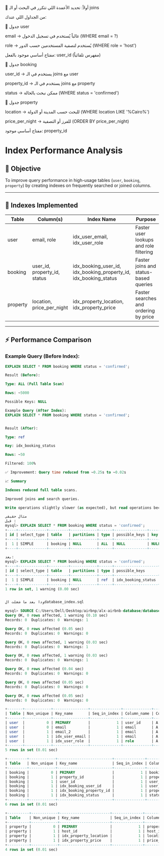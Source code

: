 🧠 أولاً: تحديد الأعمدة اللي تتكرر في البحث أو الـ joins

من الجداول اللي عندك:

🧱 جدول user

email → غالباً يُستخدم في تسجيل الدخول (WHERE email = ?)

role → يُستخدم لتصفية المستخدمين حسب الدور (WHERE role = 'host')

مفتاح أساسي موجود بالفعل: user_id (مفهرس تلقائياً)

🧱 جدول booking

user_id → يستخدم في الـ joins مع user

property_id → يستخدم في الـ joins مع property

status → ممكن نبحث بالحالة (WHERE status = 'confirmed')

🧱 جدول property

location → للبحث حسب المدينة أو الدولة (WHERE location LIKE '%Cairo%')

price_per_night → للفرز أو التصفية (ORDER BY price_per_night)

مفتاح أساسي موجود: property_id
# Index Performance Analysis

## 🎯 Objective
To improve query performance in high-usage tables (`user`, `booking`, `property`) by creating indexes on frequently searched or joined columns.

---

## 🧩 Indexes Implemented

| Table     | Column(s)           | Index Name               | Purpose |
|------------|--------------------|---------------------------|----------|
| user       | email, role        | idx_user_email, idx_user_role | Faster user lookups and role filtering |
| booking    | user_id, property_id, status | idx_booking_user_id, idx_booking_property_id, idx_booking_status | Faster joins and status-based queries |
| property   | location, price_per_night | idx_property_location, idx_property_price | Faster searches and ordering by price |

---

## ⚡ Performance Comparison

### Example Query (Before Index):
```sql
EXPLAIN SELECT * FROM booking WHERE status = 'confirmed';

Result (Before):

Type: ALL (Full Table Scan)

Rows: ~5000

Possible Keys: NULL

Example Query (After Index):
EXPLAIN SELECT * FROM booking WHERE status = 'confirmed';


Result (After):

Type: ref

Key: idx_booking_status

Rows: ~50

Filtered: 100%

✅ Improvement: Query time reduced from ~0.25s to ~0.02s

📈 Summary

Indexes reduced full table scans.

Improved joins and search queries.

Write operations slightly slower (as expected), but read operations became significantly faster.

مثال حقيقي 
قبل :
mysql> EXPLAIN SELECT * FROM booking WHERE status = 'confirmed';
+----+-------------+---------+------------+------+---------------+------+---------+------+------+----------+-------------+
| id | select_type | table   | partitions | type | possible_keys | key  | key_len | ref  | rows | filtered | Extra       |
+----+-------------+---------+------------+------+---------------+------+---------+------+------+----------+-------------+
|  1 | SIMPLE      | booking | NULL       | ALL  | NULL          | NULL | NULL    | NULL |    2 |    50.00 | Using where |
+----+-------------+---------+------------+------+---------------+------+---------+------+------+----------+-------------+

بعد:
mysql> EXPLAIN SELECT * FROM booking WHERE status = 'confirmed';
+----+-------------+---------+------------+------+--------------------+--------------------+---------+-------+------+----------+-----------------------+
| id | select_type | table   | partitions | type | possible_keys      | key                | key_len | ref   | rows | filtered | Extra                 |
+----+-------------+---------+------------+------+--------------------+--------------------+---------+-------+------+----------+-----------------------+
|  1 | SIMPLE      | booking | NULL       | ref  | idx_booking_status | idx_booking_status | 1       | const |    1 |   100.00 | Using index condition |
+----+-------------+---------+------------+------+--------------------+--------------------+---------+-------+------+----------+-----------------------+
1 row in set, 1 warning (0.00 sec)


ودا بعد ما شغلت الdatabase_index.sql

mysql> SOURCE C:/Users/Dell/Desktop/airbnp/alx-airbnb-database/database-adv-script/database_index.sql;
Query OK, 0 rows affected, 1 warning (0.10 sec)
Records: 0  Duplicates: 0  Warnings: 1

Query OK, 0 rows affected (0.05 sec)
Records: 0  Duplicates: 0  Warnings: 0

Query OK, 0 rows affected, 1 warning (0.03 sec)
Records: 0  Duplicates: 0  Warnings: 1

Query OK, 0 rows affected, 1 warning (0.03 sec)
Records: 0  Duplicates: 0  Warnings: 1

Query OK, 0 rows affected (0.04 sec)
Records: 0  Duplicates: 0  Warnings: 0

Query OK, 0 rows affected (0.05 sec)
Records: 0  Duplicates: 0  Warnings: 0

Query OK, 0 rows affected (0.05 sec)
Records: 0  Duplicates: 0  Warnings: 0

+-------+------------+----------------+--------------+-------------+-----------+-------------+----------+--------+------+------------+---------+---------------+---------+------------+
| Table | Non_unique | Key_name       | Seq_in_index | Column_name | Collation | Cardinality | Sub_part | Packed | Null | Index_type | Comment | Index_comment | Visible | Expression |
+-------+------------+----------------+--------------+-------------+-----------+-------------+----------+--------+------+------------+---------+---------------+---------+------------+
| user  |          0 | PRIMARY        |            1 | user_id     | A         |           4 |     NULL |   NULL |      | BTREE      |         |               | YES     | NULL       |
| user  |          0 | email          |            1 | email       | A         |           4 |     NULL |   NULL |      | BTREE      |         |               | YES     | NULL       |
| user  |          1 | email_2        |            1 | email       | A         |           4 |     NULL |   NULL |      | BTREE      |         |               | YES     | NULL       |
| user  |          1 | idx_user_email |            1 | email       | A         |           4 |     NULL |   NULL |      | BTREE      |         |               | YES     | NULL       |
| user  |          1 | idx_user_role  |            1 | role        | A         |           3 |     NULL |   NULL |      | BTREE      |         |               | YES     | NULL       |
+-------+------------+----------------+--------------+-------------+-----------+-------------+----------+--------+------+------------+---------+---------------+---------+------------+
5 rows in set (0.01 sec)

+---------+------------+-------------------------+--------------+-------------+-----------+-------------+----------+--------+------+------------+---------+---------------+---------+------------+
| Table   | Non_unique | Key_name                | Seq_in_index | Column_name | Collation | Cardinality | Sub_part | Packed | Null | Index_type | Comment | Index_comment | Visible | Expression |
+---------+------------+-------------------------+--------------+-------------+-----------+-------------+----------+--------+------+------------+---------+---------------+---------+------------+
| booking |          0 | PRIMARY                 |            1 | booking_id  | A         |           2 |     NULL |   NULL |      | BTREE      |         |               | YES     | NULL       |
| booking |          1 | property_id             |            1 | property_id | A         |           2 |     NULL |   NULL |      | BTREE      |         |               | YES     | NULL       |
| booking |          1 | user_id                 |            1 | user_id     | A         |           2 |     NULL |   NULL |      | BTREE      |         |               | YES     | NULL       |
| booking |          1 | idx_booking_user_id     |            1 | user_id     | A         |           2 |     NULL |   NULL |      | BTREE      |         |               | YES     | NULL       |
| booking |          1 | idx_booking_property_id |            1 | property_id | A         |           2 |     NULL |   NULL |      | BTREE      |         |               | YES     | NULL       |
| booking |          1 | idx_booking_status      |            1 | status      | A         |           2 |     NULL |   NULL |      | BTREE      |         |               | YES     | NULL       |
+---------+------------+-------------------------+--------------+-------------+-----------+-------------+----------+--------+------+------------+---------+---------------+---------+------------+
6 rows in set (0.01 sec)

+----------+------------+-----------------------+--------------+-----------------+-----------+-------------+----------+--------+------+------------+---------+---------------+---------+------------+
| Table    | Non_unique | Key_name              | Seq_in_index | Column_name     | Collation | Cardinality | Sub_part | Packed | Null | Index_type | Comment | Index_comment | Visible | Expression |
+----------+------------+-----------------------+--------------+-----------------+-----------+-------------+----------+--------+------+------------+---------+---------------+---------+------------+
| property |          0 | PRIMARY               |            1 | property_id     | A         |           2 |     NULL |   NULL |      | BTREE      |         |               | YES     | NULL       |
| property |          1 | host_id               |            1 | host_id         | A         |           1 |     NULL |   NULL |      | BTREE      |         |               | YES     | NULL       |
| property |          1 | idx_property_location |            1 | location        | A         |           2 |     NULL |   NULL |      | BTREE      |         |               | YES     | NULL       |
| property |          1 | idx_property_price    |            1 | price_per_night | A         |           2 |     NULL |   NULL |      | BTREE      |         |               | YES     | NULL       |
+----------+------------+-----------------------+--------------+-----------------+-----------+-------------+----------+--------+------+------------+---------+---------------+---------+------------+
4 rows in set (0.01 sec)